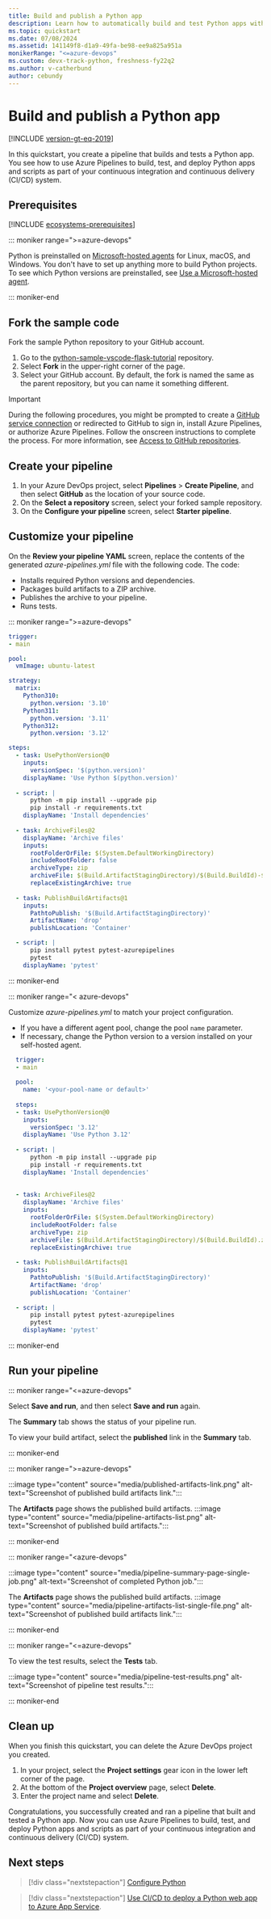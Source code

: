 ```yaml
---
title: Build and publish a Python app
description: Learn how to automatically build and test Python apps with Azure Pipelines.
ms.topic: quickstart
ms.date: 07/08/2024
ms.assetid: 141149f8-d1a9-49fa-be98-ee9a825a951a
monikerRange: "<=azure-devops"
ms.custom: devx-track-python, freshness-fy22q2
ms.author: v-catherbund
author: cebundy
---
```


# Build and publish a Python app

[!INCLUDE [version-gt-eq-2019](../../includes/version-gt-eq-2019.md)]

In this quickstart, you create a pipeline that builds and tests a Python app. You see how to use Azure Pipelines to build, test, and deploy Python apps and scripts as part of your continuous integration and continuous delivery (CI/CD) system.

## Prerequisites


[!INCLUDE [ecosystems-prerequisites](includes/ecosystems-prerequisites.md)]

::: moniker range=">=azure-devops"

Python is preinstalled on [Microsoft-hosted agents](../agents/hosted.md) for Linux, macOS, and Windows. You don't have to set up anything more to build Python projects. To see which Python versions are preinstalled, see [Use a Microsoft-hosted agent](../agents/hosted.md#software).

::: moniker-end

## Fork the sample code

Fork the sample Python repository to your GitHub account.

1. Go to the [python-sample-vscode-flask-tutorial](https://github.com/Microsoft/python-sample-vscode-flask-tutorial) repository.
1. Select **Fork** in the upper-right corner of the page.
1. Select your GitHub account. By default, the fork is named the same as the parent repository, but you can name it something different.

>[!IMPORTANT]
>During the following procedures, you might be prompted to create a [GitHub service connection](../library/service-endpoints.md#github-service-connection) or redirected to GitHub to sign in, install Azure Pipelines, or authorize Azure Pipelines. Follow the onscreen instructions to complete the process. For more information, see [Access to GitHub repositories](../repos/github.md#access-to-github-repositories).

## Create your pipeline

1. In your Azure DevOps project, select **Pipelines** > **Create Pipeline**, and then select **GitHub** as the location of your source code.
1. On the **Select a repository** screen, select your forked sample repository.
1. On the **Configure your pipeline** screen, select **Starter pipeline**.

## Customize your pipeline

On the **Review your pipeline YAML** screen, replace the contents of the generated *azure-pipelines.yml* file with the following code. The code:

- Installs required Python versions and dependencies.
- Packages build artifacts to a ZIP archive.
- Publishes the archive to your pipeline.
- Runs tests.

::: moniker range=">=azure-devops"
```yaml
trigger:
- main

pool:
  vmImage: ubuntu-latest

strategy:
  matrix:
    Python310:
      python.version: '3.10'
    Python311:
      python.version: '3.11'
    Python312:
      python.version: '3.12'

steps:
  - task: UsePythonVersion@0
    inputs:
      versionSpec: '$(python.version)'
    displayName: 'Use Python $(python.version)'
  
  - script: |
      python -m pip install --upgrade pip
      pip install -r requirements.txt
    displayName: 'Install dependencies'
  
  - task: ArchiveFiles@2
    displayName: 'Archive files'
    inputs:
      rootFolderOrFile: $(System.DefaultWorkingDirectory)
      includeRootFolder: false
      archiveType: zip
      archiveFile: $(Build.ArtifactStagingDirectory)/$(Build.BuildId)-$(python.version).zip
      replaceExistingArchive: true
  
  - task: PublishBuildArtifacts@1
    inputs:
      PathtoPublish: '$(Build.ArtifactStagingDirectory)'
      ArtifactName: 'drop'
      publishLocation: 'Container'

  - script: |
      pip install pytest pytest-azurepipelines
      pytest
    displayName: 'pytest'
```

::: moniker-end

::: moniker range="< azure-devops"

Customize *azure-pipelines.yml* to match your project configuration.

- If you have a different agent pool, change the pool `name` parameter.
- If necessary, change the Python version to a version installed on your self-hosted agent.

```yaml
  trigger:
  - main
  
  pool: 
    name: '<your-pool-name or default>'
  
  steps:
  - task: UsePythonVersion@0
    inputs:
      versionSpec: '3.12'
    displayName: 'Use Python 3.12'  
  
  - script: |
      python -m pip install --upgrade pip
      pip install -r requirements.txt
    displayName: 'Install dependencies'
  
  
  - task: ArchiveFiles@2
    displayName: 'Archive files'
    inputs:
      rootFolderOrFile: $(System.DefaultWorkingDirectory)
      includeRootFolder: false
      archiveType: zip
      archiveFile: $(Build.ArtifactStagingDirectory)/$(Build.BuildId).zip
      replaceExistingArchive: true
  
  - task: PublishBuildArtifacts@1
    inputs:
      PathtoPublish: '$(Build.ArtifactStagingDirectory)'
      ArtifactName: 'drop'
      publishLocation: 'Container'
  
  - script: |
      pip install pytest pytest-azurepipelines
      pytest
    displayName: 'pytest'
```

::: moniker-end

## Run your pipeline

::: moniker range="<=azure-devops"

Select **Save and run**, and then select **Save and run** again.

The **Summary** tab shows the status of your pipeline run.

To view your build artifact, select the **published** link in the **Summary** tab.

::: moniker-end

::: moniker range=">=azure-devops"

:::image type="content" source="media/published-artifacts-link.png" alt-text="Screenshot of published build artifacts link.":::

The **Artifacts** page shows the published build artifacts.
:::image type="content" source="media/pipeline-artifacts-list.png" alt-text="Screenshot of published build artifacts.":::

::: moniker-end

::: moniker range="<azure-devops"

:::image type="content" source="media/pipeline-summary-page-single-job.png" alt-text="Screenshot of completed Python job.":::

The **Artifacts** page shows the published build artifacts.
:::image type="content" source="media/pipeline-artifacts-list-single-file.png" alt-text="Screenshot of published build artifacts link.":::

::: moniker-end

::: moniker range="<=azure-devops"

To view the test results, select the **Tests** tab.

:::image type="content" source="media/pipeline-test-results.png" alt-text="Screenshot of pipeline test results.":::

::: moniker-end

## Clean up

When you finish this quickstart, you can delete the Azure DevOps project you created.

1. In your project, select the **Project settings** gear icon in the lower left corner of the page.
1. At the bottom of the **Project overview** page, select **Delete**.
1. Enter the project name and select **Delete**.

Congratulations, you successfully created and ran a pipeline that built and tested a Python app. Now you can use Azure Pipelines to build, test, and deploy Python apps and scripts as part of your continuous integration and continuous delivery (CI/CD) system.

## Next steps

> [!div class="nextstepaction"]
> [Configure Python](customize-python.md)

> [!div class="nextstepaction"]
> [Use CI/CD to deploy a Python web app to Azure App Service](python-webapp.md).

